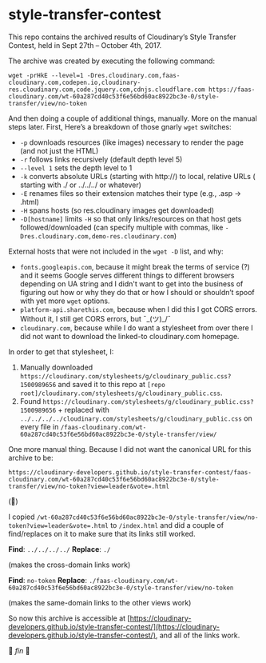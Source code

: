 # style-transfer-contest

This repo contains the archived results of Cloudinary’s Style Transfer Contest, held in Sept 27th – October 4th, 2017.

The archive was created by executing the following command:

`wget -prHkE --level=1 -Dres.cloudinary.com,faas-cloudinary.com,codepen.io,cloudinary-res.cloudinary.com,code.jquery.com,cdnjs.cloudflare.com https://faas-cloudinary.com/wt-60a287cd40c53f6e56bd60ac8922bc3e-0/style-transfer/view/no-token`

And then doing a couple of additional things, manually. More on the manual steps later. First, Here’s a breakdown of those gnarly `wget` switches:

- `-p` downloads resources (like images) necessary to render the page (and not just the HTML)
- `-r` follows links recursively (default depth level 5)
- `--level 1` sets the depth level to 1
- `-k` converts absolute URLs (starting with http://) to local, relative URLs ( starting with ./ or ../../../ or whatever)
- `-E` renames files so their extension matches their type (e.g., .asp → .html)
- `-H` spans hosts (so res.cloudinary images get downloaded)
- `-D[hostname]` limits `-H` so that only links/resources on that host gets followed/downloaded (can specify multiple with commas, like `-Dres.cloudinary.com,demo-res.cloudinary.com`)

External hosts that were not included in the `wget -D` list, and why:

- `fonts.googleapis.com`, because it might break the terms of service (?) and it seems Google serves different things to different browsers depending on UA string and I didn't want to get into the business of figuring out how or why they do that or how I should or shouldn’t spoof with yet more `wget` options.
- `platform-api.sharethis.com`, because when I did this I got CORS errors. Without it, I still get CORS errors, but ¯\_(ツ)_/¯
- `cloudinary.com`, because while I do want a stylesheet from over there I did not want to download the linked-to cloudinary.com homepage.

In order to get that stylesheet, I: 

1. Manually downloaded `https://cloudinary.com/stylesheets/g/cloudinary_public.css?1500989656` and saved it to this repo at `[repo root]/cloudinary.com/stylesheets/g/cloudinary_public.css`.
2. Found `https://cloudinary.com/stylesheets/g/cloudinary_public.css?1500989656` + replaced with `../../../../cloudinary.com/stylesheets/g/cloudinary_public.css` on every file in `/faas-cloudinary.com/wt-60a287cd40c53f6e56bd60ac8922bc3e-0/style-transfer/view/`

One more manual thing. Because I did not want the canonical URL for this archive to be:

`https://cloudinary-developers.github.io/style-transfer-contest/faas-cloudinary.com/wt-60a287cd40c53f6e56bd60ac8922bc3e-0/style-transfer/view/no-token?view=leader&vote=.html`

(🤮)

I copied `/wt-60a287cd40c53f6e56bd60ac8922bc3e-0/style-transfer/view/no-token?view=leader&vote=.html` to `/index.html` and did a couple of find/replaces on it to make sure that its links still worked.

**Find**: `../../../../`
**Replace**: `./`

(makes the cross-domain links work)

**Find**: `no-token`
**Replace**: `./faas-cloudinary.com/wt-60a287cd40c53f6e56bd60ac8922bc3e-0/style-transfer/view/no-token`

(makes the same-domain links to the other views work)

So now this archive is accessible at [https://cloudinary-developers.github.io/style-transfer-contest/](https://cloudinary-developers.github.io/style-transfer-contest/), and all of the links work.

🎉 *fin* 🎉